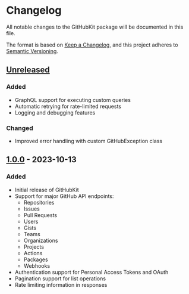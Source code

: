 # Changelog

All notable changes to the GitHubKit package will be documented in this file.

The format is based on [Keep a Changelog](https://keepachangelog.com/en/1.0.0/),
and this project adheres to [Semantic Versioning](https://semver.org/spec/v2.0.0.html).

## [Unreleased]

### Added
- GraphQL support for executing custom queries
- Automatic retrying for rate-limited requests
- Logging and debugging features

### Changed
- Improved error handling with custom GitHubException class

## [1.0.0] - 2023-10-13

### Added
- Initial release of GitHubKit
- Support for major GitHub API endpoints:
    - Repositories
    - Issues
    - Pull Requests
    - Users
    - Gists
    - Teams
    - Organizations
    - Projects
    - Actions
    - Packages
    - Webhooks
- Authentication support for Personal Access Tokens and OAuth
- Pagination support for list operations
- Rate limiting information in responses

[Unreleased]: https://github.com/dammak/github-kit/compare/v1.0.0...HEAD
[1.0.0]: https://github.com/dammak/github-kit/releases/tag/v1.0.0